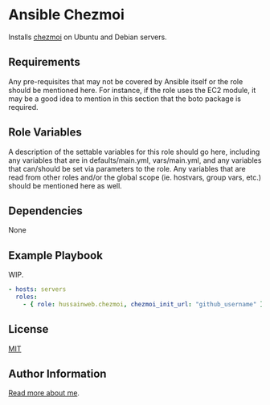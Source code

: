 # Ansible Chezmoi

Installs [chezmoi](https://www.chezmoi.io/) on Ubuntu and Debian servers.

## Requirements

Any pre-requisites that may not be covered by Ansible itself or the role should be mentioned here. For instance, if the role uses the EC2 module, it may be a good idea to mention in this section that the boto package is required.

## Role Variables

A description of the settable variables for this role should go here, including any variables that are in defaults/main.yml, vars/main.yml, and any variables that can/should be set via parameters to the role. Any variables that are read from other roles and/or the global scope (ie. hostvars, group vars, etc.) should be mentioned here as well.

## Dependencies

None

## Example Playbook

WIP.

```yaml
- hosts: servers
  roles:
    - { role: hussainweb.chezmoi, chezmoi_init_url: "github_username" }
```

## License

[MIT](LICENSE)

## Author Information

[Read more about me](https://github.com/hussainweb).
